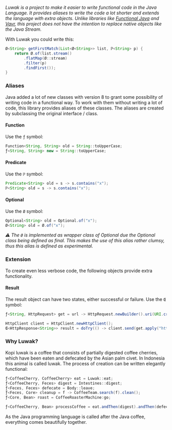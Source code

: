 _Luwak is a project to make it easier to write functional code in the Java Language. It provides aliases to write the code a lot shorter and extends the language with extra objects. Unlike libraries like [Functional Java](https://www.functionaljava.org) and [Vavr](https://www.vavr.io), this project does not have the intention to replace native objects like the Java Stream._

With Luwak you could write this:
```java
Ø<String> getFirstMatch(List<Ø<String>> list, ℙ<String> p) {
    return Ø.of(list.stream()
        .flatMap(Ø::stream)
        .filter(p)
        .findFirst());
}
```

### Aliases

Java added a lot of new classes with version 8 to grant some possibility of writing code in a functional way. To work with them without writing a lot of code, this library provides aliases of these classes. The aliases are created by subclassing the original interface / class.

#### Function
Use the `ƒ` symbol:
```java
Function<String, String> old = String::toUpperCase;
ƒ<String, String> new = String::toUpperCase;
```

#### Predicate
Use the `ℙ` symbol:
```java
Predicate<String> old = s -> s.contains("x");
ℙ<String> old = s -> s.contains("x");
```

#### Optional
Use the `Ø` symbol:
```java
Optional<String> old = Optional.of("x");
Ø<String> old = Ø.of("x");
```
_:warning: The `Ø` is implemented as wrapper class of Optional due the Optional class being defined as final. This makes the use of this alias rather clumsy, thus this alias is defined as experimental._

### Extension
To create even less verbose code, the following objects provide extra functionality.

#### Result
The result object can have two states, either successful or failure. Use the `Œ` symbol:
```java
ƒ<String, HttpRequest> get = url -> HttpRequest.newBuilder().uri(URI.create(url)).GET().build();

HttpClient client = HttpClient.newHttpClient();
Œ<HttpResponse<String>> result = doTry(() -> client.send(get.apply("http://openjdk.java.net/"), ofString()));
```

### Why Luwak?
Kopi luwak is a coffee that consists of partially digested coffee cherries, which have been eaten and defecated by the Asian palm civet. In Indonesia this animal is called luwak. The process of creation can be written elegantly functional:
```java
ƒ<CoffeeCherry, CoffeeCherry> eat = Luwak::eat;
ƒ<CoffeeCherry, Feces> digest = Intestines::digest;
ƒ<Feces, Feces> defecate = Body::leave;
ƒ<Feces, Core> cleanup = f -> CoffeeTeam.search(f).clean();
ƒ<Core, Bean> roast = CoffeeRoasterMachine:go;

ƒ<CoffeeCherry, Bean> processCoffee = eat.andThen(digest).andThen(defecate).andThen(cleanup).andThen(roast).apply(new CoffeeCherry());
```
As the Java programming language is called after the Java coffee, everything comes beautifully together.
